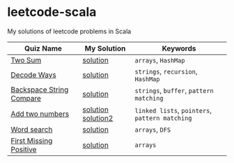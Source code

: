 # leetcode-scala

My solutions of leetcode problems in Scala

| Quiz Name                                                                           | My Solution                                                           | Keywords                                |
|-------------------------------------------------------------------------------------|-----------------------------------------------------------------------|-----------------------------------------|
| [Two Sum](https://leetcode.com/problems/two-sum/)                                   | [solution](src/TwoSum.sc)                                             | `arrays`, `HashMap`                     |
| [Decode Ways](https://leetcode.com/problems/decode-ways/)                           | [solution](src/DecodeWays.sc)                                         | `strings`, `recursion`, `HashMap`       |
| [Backspace String Compare](https://leetcode.com/problems/backspace-string-compare/) | [solution](src/BackspaceStringCompare.sc)                             | `strings`, `buffer`, `pattern matching` |
| [Add two numbers](https://leetcode.com/problems/add-two-numbers/)                   | [solution](src/AddTwoNumbers.sc) [solution2](src/AddTwoNumbers.scala) | `linked lists`, `pointers`, `pattern matching` |
| [Word search](https://leetcode.com/problems/word-search/)                           | [solution](src/WordSearch.sc)                                         | `arrays`, `DFS`                         |
| [First Missing Positive](https://leetcode.com/problems/first-missing-positive/)     | [solution](src/FirstMissingPositive.sc)                               | `arrays`                                |
